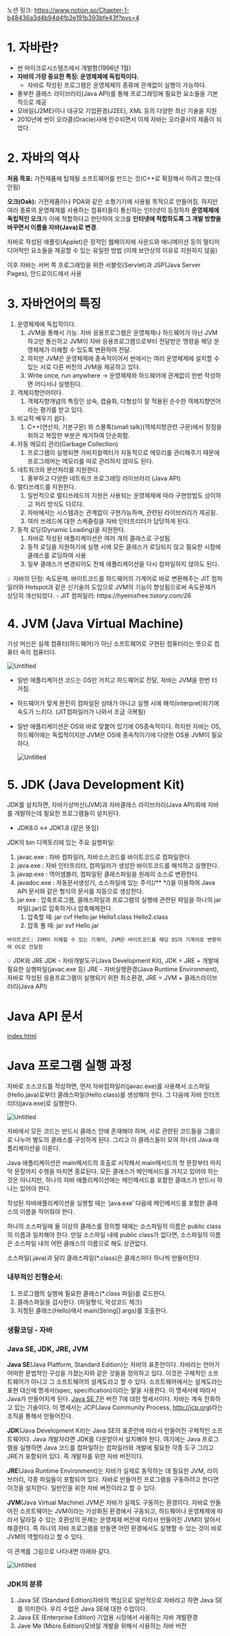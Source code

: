 노션 링크: https://www.notion.so/Chapter-1-b48436a3d4b94d4fb2e191b393bfe43f?pvs=4
# 1. 자바란?

- 썬 마이크로시스템즈에서 개발함(1996년 1월)
- **자바의 가장 중요한 특징: 운영체제에 독립적이다.**
    - 자바로 작성된 프로그램은 운영체제의 종류에 관계없이 실행이 가능하다.
- 풍부한 클래스 라이브러리(Java API)를 통해 프로그래밍에 필요한 요소들을 기본적으로 제공
- 모바일(J2ME)이나 대규모 기업환경(J2EE), XML 등의 다양한 최신 기술을 지원
- 2010년에 썬이 오라클(Oracle)사에 인수되면서 이제 자바는 오라클사의 제품이 되었다.

# 2. 자바의 역사

**처음 목표:** 가전제품에 탑재될 소프트웨어를 만드는 것(C++로 확장해서 하려고 했는데 안됨)

**오크(Oak):** 가전제품이나 PDA와 같은 소형기기에 사용될 목적으로 만들어짐. 하지만 여러 종류의 운영체제를 사용하는 컴퓨터들이 통신하는 인터넷이 등장하자 **운영체제에 독립적인 오크**가 이에 적합하다고 판단하여 오크를 **인터넷에 적합하도록 그 개발 방향을 바꾸면서 이름을 자바(Java)로 변경**.

자바로 작성된 애플릿(Applet)은 정적인 웹페이지에 사운드와 애니메이션 등의 멀티미디어적인 요소들을 제공할 수 있는 유일한 방법 (이제 보안상의 이유로 지원하지 않음)

이후 자바는 서버 쪽 프로그래밍을 위한 서블릿(Servlet)과 JSP(Java Server Pages), 안드로이드에서 사용

# 3. 자바언어의 특징

1. 운영체제에 독립적이다.
    1. JVM을 통해서 가능. 자바 응용프로그램은 운영체제나 하드웨어가 아닌 JVM하고만 통신하고 JVM이 자바 응용프로그램으로부터 전달받은 명령을 해당 운영체제가 이해할 수 있도록 변환하여 전달.
    2. 하지만 JVM은 운영체제에 종속적이어서 썬에서는 여러 운영체제에 설치할 수 있는 서로 다른 버전의 JVM을 제공하고 있다.
    3. Write once, run anywhere → 운영체제와 하드웨어에 관계없이 한번 작성하면 어디서나 실행된다.
2. 객체지향언어이다.
    1. 객체지향개념의 특징인 상속, 캡슐화, 다형성이 잘 적용된 순수한 객체지향언어라는 평가를 받고 있다.
3. 비교적 배우기 쉽다.
    1. C++(연산자, 기본구문) 와 스몰톡(small talk)(객체지향관련 구문)에서 장점을 취하고 복잡한 부분은 제거하여 단순화함.
4. 자동 메모리 관리(Garbage Collection)
    1. 프로그램이 실행되면 가비지컬렉터가 자동적으로 메모리를 관리해주기 때문에 프로그래머는 메모리를 따로 관리하지 않아도 된다.
5. 네트워크와 분산처리를 지원한다.
    1. 풍부하고 다양한 네트워크 프로그래밍 라이브러리 (Java API)
6. 멀티쓰레드를 지원한다.
    1. 일반적으로 멀티쓰레드의 지원은 사용되는 운영체제에 따라 구현방법도 상이하고 처리 방식도 다르다.
    2. 자바에서는 시스템과는 관계없이 구현가능하며, 관련된 라이브러리가 제공됨.
    3. 여러 쓰레드에 대한 스케줄링을 자바 인터프리터가 담당하게 된다.
7. 동적 로딩(Dynamic Loading)을 지원한다.
    1. 자바로 작성된 애플리케이션은 여러 개의 클래스로 구성됨.
    2. 동적 로딩을 지원하기에 실행 시에 모든 클래스가 로딩되지 않고 필요한 시점에 클래스를 로딩하여 사용
    3. 일부 클래스가 변경되어도 전체 애플리케이션을 다시 컴파일하지 않아도 된다.

<aside>
💡 자바의 단점: 속도문제. 바이트코드를 하드웨어의 기계어로 바로 변환해주는 JIT 컴파일러와 Hotspot과 같은 신기술의 도입으로 JVM의 기능이 향상됨으로써 속도문제가 상당히 개선되었다.
- JIT 컴파일러: https://hyeinisfree.tistory.com/26

</aside>

# 4. JVM (Java Virtual Machine)

가상 머신은 실제 컴퓨터(하드웨어)가 아닌 소프트웨어로 구현된 컴퓨터라는 뜻으로 컴퓨터 속의 컴퓨터다.

![Untitled](https://prod-files-secure.s3.us-west-2.amazonaws.com/7b02651c-b1e4-4baa-87b9-77c7970989fe/93c780fd-3527-4876-8bb8-4243791f9eb9/Untitled.png)

- 일반 애플리케이션 코드는 OS만 거치고 하드웨어로 전달, 자바는 JVM을 한번 더 거침.
- 하드웨어가 맞게 완전히 컴파일된 상태가 아니고 실행 시에 해석(interpret)되기에 속도가 느리다. (JIT컴파일러가 나와서 조금 극복됨)
- 일반 애플리케이션은 OS와 바로 맞붙어 있기에 OS종속적이다. 하지만 자바는 OS, 하드웨어에는 독립적이지만 JVM은 OS에 종속적이기에 다양한 OS용 JVM이 필요하다.

  ![Untitled](https://prod-files-secure.s3.us-west-2.amazonaws.com/7b02651c-b1e4-4baa-87b9-77c7970989fe/bac16cbc-daa0-41b4-9651-446247323e89/Untitled.png)


# 5. JDK (Java Development Kit)

JDK를 설치하면, 자바가상머신(JVM)과 자바클래스 라이브러리(Java API)외에 자바를 개발하는데 필요한 프로그램들이 설치된다.

- JDK8.0 ↔ JDK1.8 (같은 뜻임)

JDK의 bin 디렉토리에 있는 주요 실행파일:

1. javac.exe : 자바 컴파일러, 자바소스코드를 바이트코드로 컴파일한다.
2. java.exe : 자바 인터프리터, 컴파일러가 생성한 바이트코드를 해석하고 실행한다.
3. javap.exe : 역어셈블러, 컴파일된 클래스파일을 원래의 소스로 변환한다.
4. javadoc.exe : 자동문서생성기, 소스파일에 있는 주석(/** */)을 이용하여 Java API 문서와 같은 형식의 문서를 자동으로 생성한다.
5. jar.exe : 압축프로그램, 클래스파일과 프로그램의 실행에 관련된 파일을 하나의 jar파일(.jar)로 압축하거나 압축해제한다.
    1. 압축할 때: jar cvf Hello.jar Hello1.class Hello2.class
    2. 압축 풀 때: jar xvf Hello.jar

`바이트코드: JVM이 이해할 수 있는 기계어, JVM은 바이트코드를 해당 OS의 기계어로 변환하여 OS로 전달함`

<aside>
💡 JDK와 JRE
JDK - 자바개발도구(Java Development Kit), JDK = JRE + 개발에 필요한 실행파일(javac.exe 등)
JRE - 자바실행환경(Java Runtime Environment), 자바로 작성된 응용프로그램이 실행되기 위한 최소환경, JRE = JVM + 클래스라이브러리(Java API)

</aside>

# Java API 문서

[index.html](https://prod-files-secure.s3.us-west-2.amazonaws.com/7b02651c-b1e4-4baa-87b9-77c7970989fe/397b0a5f-45d2-4670-bc21-949796a988ee/index.html)

# Java 프로그램 실행 과정

자바로 소스코드를 작성하면, 먼저 자바컴파일러(javac.exe)를 사용해서 소스파일(Hello.java)로부터 클래스파일(Hello.class)를 생성해야 한다. 그 다음에 자바 인터프리터(java.exe)로 실행한다.

![Untitled](https://prod-files-secure.s3.us-west-2.amazonaws.com/7b02651c-b1e4-4baa-87b9-77c7970989fe/437c5e29-e6d5-4207-ab6c-2b053e7b5318/Untitled.png)

자바에서 모든 코드는 반드시 클래스 안에 존재해야 하며, 서로 관련된 코드들을 그룹으로 나누어 별도의 클래스를 구성하게 된다. 그리고 이 클래스들이 모여 하나의 Java 애플리케이션을 이룬다.

Java 애플리케이션은 main메서드의 호출로 시작해서 main메서드의 첫 문장부터 마지막 문장까지 수행을 마치면 종료된다. 모든 클래스가 메인메서드를 가지고 있어야 하는 것은 아니지만, 하나의 자바 애플리케이션에는 메인메서드를 포함한 클래스가 반드시 하나는 있어야 한다.

작성된 자바애플리케이션을 실행할 때는 ‘java.exe’ 다음에 메인메서드를 포함한 클래스의 이름을 적어줘야 한다.

하나의 소스파일에 둘 이상의 클래스를 정의할 때에는 소스파일의 이름은 public class의 이름과 일치해야 한다. 만일 소스파일 내에 public class가 없다면, 소스파일의 이름은 소스파일 내의 어떤 클래스의 이름으로 해도 상관없다.

소스파일(.java)과 달리 클래스파일(*.class)은 클래스마다 하나씩 만들어진다.

### 내부적인 진행순서:

1. 프로그램의 실행에 필요한 클래스(*.class 파일)를 로드한다.
2. 클래스파일을 검사한다. (파일형식, 악성코드 체크)
3. 지정된 클래스(Hello)에서 main(String[] args)를 호출한다.

### 생활코딩 - 자바

### Java SE, JDK, JRE, JVM

**Java SE**(Java Platform, Standard Edition)는 자바의 표준안이다. 자바라는 언어가 어떠한 문법적인 구성을 가졌는지와 같은 것들을 정의하고 있다. 이것은 구체적인 소프트웨어가 아니고 그 소프트웨어의 설계도라고 할 수 있다. 소프트웨어에서는 설계도라는 표현 대신에 명세서(spec, specification)이라는 말을 사용한다. 이 명세서에 따라서 Java가 만들어지게 된다. [Java SE 7](http://docs.oracle.com/javase/specs/jls/se7/html/index.html)은 버전 7에 대한 명세서이다. 자바는 계속 진화하고 있는 기술이다. 이 명세서는 JCP(Java Community Process, http://jcp.org)라는 조직을 통해서 만들어진다.

**JDK**(Java Development Kit)는 Java SE의 표준안에 따라서 만들어진 구체적인 소프트웨어다. Java 개발자라면 JDK를 다운받아서 설치해야 한다. 여기에는 Java 프로그램을 실행하면 Java 코드를 컴파일하는 컴파일러와 개발에 필요한 각종 도구 그리고 JRE가 포함되어 있다. 즉 개발자를 위한 자바 버전이다.

**JRE**(Java Runtime Environment)는 자바가 실제로 동작하는 데 필요한 JVM, 라이브러리, 각종 파일들이 포함되어 있다. 자바로 만들어진 프로그램을 구동하려고 한다면 이것을 설치한다. 일반인을 위한 자바 버전이라고 할 수 있다.

**JVM**(Java Virtual Machine) JVM은 자바가 실제도 구동하는 환경이다. 자바로 만들어진 소프트웨어는 JVM이라는 가상화된 환경에서 구동되고, 하드웨어나 운영체제에 따라서 달라질 수 있는 호환성의 문제는 운영체제 버전에 따라서 만들어진 JVM이 알아서 해결한다. 즉 하나의 자바 프로그램을 만들면 어떤 환경에서도 실행할 수 있는 것이 바로 JVM의 역할이라고 할 수 있다.

이 관계를 그림으로 나타내면 아래와 같다.

![Untitled](https://s3-us-west-2.amazonaws.com/secure.notion-static.com/57b588a9-8429-417c-ba62-7b400d9591e2/Untitled.png)

### JDK의 분류

1. Java SE (Standard Edition)자바의 핵심으로 일반적으로 자바라고 하면 Java SE를 의미한다. 우리 수업은 Java SE에 대한 수업이다.
2. Java EE (Enterprise Edition) 기업용 시장에서 사용하는 자바 개발환경
3. Jave Me (Micro Edition)모바일 개발을 위해서 사용하는 자바 버전